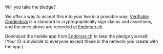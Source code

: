 
Will you take the pledge?

We offer a way to accept this into your live in a provable way: [Verifiable Credentials](https://www.w3.org/TR/vc-data-model/) is a standard to cryptographically sign claims and assertions, and the ones above are recorded at [Endorser.ch](https://endorser.ch).

Download the mobile app from [Endorser.ch](https://endorser.ch) to take the pledge yourself. (Your ID is invisible to everyone except those in the network you create with the app.)

